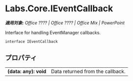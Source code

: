
# Labs.Core.IEventCallback

 _**適用対象:** Office ???? | Office ???? | Office Mix | PowerPoint_

Interface for handling EventManager callbacks.

```
interface IEventCallback
```


## プロパティ


|||
|:-----|:-----|
|**(data: any): void**|Data returned from the callback.|
